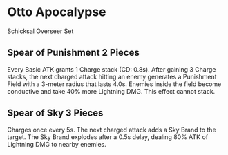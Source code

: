 # Otto Apocalypse

Schicksal Overseer Set

## Spear of Punishment 2 Pieces

Every Basic ATK grants 1 Charge stack (CD: 0.8s). After gaining 3 Charge stacks, the next charged attack hitting an enemy generates a Punishment Field with a 3-meter radius that lasts 4.0s. Enemies inside the field become conductive and take 40% more Lightning DMG. This effect cannot stack.

## Spear of Sky 3 Pieces

Charges once every 5s. The next charged attack adds a Sky Brand to the target. The Sky Brand explodes after a 0.5s delay, dealing 80% ATK of Lightning DMG to nearby enemies.
